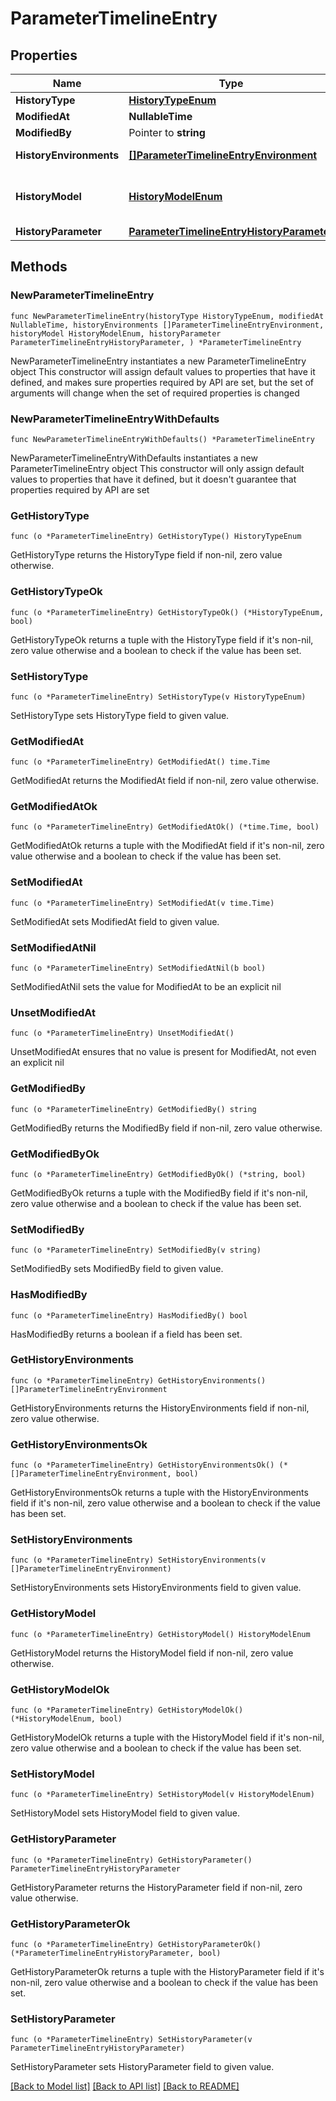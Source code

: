 # ParameterTimelineEntry

## Properties

Name | Type | Description | Notes
------------ | ------------- | ------------- | -------------
**HistoryType** | [**HistoryTypeEnum**](HistoryTypeEnum.md) |  | [readonly] 
**ModifiedAt** | **NullableTime** |  | [readonly] 
**ModifiedBy** | Pointer to **string** |  | [optional] 
**HistoryEnvironments** | [**[]ParameterTimelineEntryEnvironment**](ParameterTimelineEntryEnvironment.md) | The affected environment(s). | [readonly] 
**HistoryModel** | [**HistoryModelEnum**](HistoryModelEnum.md) | The component of the parameter that changed. | [readonly] 
**HistoryParameter** | [**ParameterTimelineEntryHistoryParameter**](ParameterTimelineEntryHistoryParameter.md) |  | 

## Methods

### NewParameterTimelineEntry

`func NewParameterTimelineEntry(historyType HistoryTypeEnum, modifiedAt NullableTime, historyEnvironments []ParameterTimelineEntryEnvironment, historyModel HistoryModelEnum, historyParameter ParameterTimelineEntryHistoryParameter, ) *ParameterTimelineEntry`

NewParameterTimelineEntry instantiates a new ParameterTimelineEntry object
This constructor will assign default values to properties that have it defined,
and makes sure properties required by API are set, but the set of arguments
will change when the set of required properties is changed

### NewParameterTimelineEntryWithDefaults

`func NewParameterTimelineEntryWithDefaults() *ParameterTimelineEntry`

NewParameterTimelineEntryWithDefaults instantiates a new ParameterTimelineEntry object
This constructor will only assign default values to properties that have it defined,
but it doesn't guarantee that properties required by API are set

### GetHistoryType

`func (o *ParameterTimelineEntry) GetHistoryType() HistoryTypeEnum`

GetHistoryType returns the HistoryType field if non-nil, zero value otherwise.

### GetHistoryTypeOk

`func (o *ParameterTimelineEntry) GetHistoryTypeOk() (*HistoryTypeEnum, bool)`

GetHistoryTypeOk returns a tuple with the HistoryType field if it's non-nil, zero value otherwise
and a boolean to check if the value has been set.

### SetHistoryType

`func (o *ParameterTimelineEntry) SetHistoryType(v HistoryTypeEnum)`

SetHistoryType sets HistoryType field to given value.


### GetModifiedAt

`func (o *ParameterTimelineEntry) GetModifiedAt() time.Time`

GetModifiedAt returns the ModifiedAt field if non-nil, zero value otherwise.

### GetModifiedAtOk

`func (o *ParameterTimelineEntry) GetModifiedAtOk() (*time.Time, bool)`

GetModifiedAtOk returns a tuple with the ModifiedAt field if it's non-nil, zero value otherwise
and a boolean to check if the value has been set.

### SetModifiedAt

`func (o *ParameterTimelineEntry) SetModifiedAt(v time.Time)`

SetModifiedAt sets ModifiedAt field to given value.


### SetModifiedAtNil

`func (o *ParameterTimelineEntry) SetModifiedAtNil(b bool)`

 SetModifiedAtNil sets the value for ModifiedAt to be an explicit nil

### UnsetModifiedAt
`func (o *ParameterTimelineEntry) UnsetModifiedAt()`

UnsetModifiedAt ensures that no value is present for ModifiedAt, not even an explicit nil
### GetModifiedBy

`func (o *ParameterTimelineEntry) GetModifiedBy() string`

GetModifiedBy returns the ModifiedBy field if non-nil, zero value otherwise.

### GetModifiedByOk

`func (o *ParameterTimelineEntry) GetModifiedByOk() (*string, bool)`

GetModifiedByOk returns a tuple with the ModifiedBy field if it's non-nil, zero value otherwise
and a boolean to check if the value has been set.

### SetModifiedBy

`func (o *ParameterTimelineEntry) SetModifiedBy(v string)`

SetModifiedBy sets ModifiedBy field to given value.

### HasModifiedBy

`func (o *ParameterTimelineEntry) HasModifiedBy() bool`

HasModifiedBy returns a boolean if a field has been set.

### GetHistoryEnvironments

`func (o *ParameterTimelineEntry) GetHistoryEnvironments() []ParameterTimelineEntryEnvironment`

GetHistoryEnvironments returns the HistoryEnvironments field if non-nil, zero value otherwise.

### GetHistoryEnvironmentsOk

`func (o *ParameterTimelineEntry) GetHistoryEnvironmentsOk() (*[]ParameterTimelineEntryEnvironment, bool)`

GetHistoryEnvironmentsOk returns a tuple with the HistoryEnvironments field if it's non-nil, zero value otherwise
and a boolean to check if the value has been set.

### SetHistoryEnvironments

`func (o *ParameterTimelineEntry) SetHistoryEnvironments(v []ParameterTimelineEntryEnvironment)`

SetHistoryEnvironments sets HistoryEnvironments field to given value.


### GetHistoryModel

`func (o *ParameterTimelineEntry) GetHistoryModel() HistoryModelEnum`

GetHistoryModel returns the HistoryModel field if non-nil, zero value otherwise.

### GetHistoryModelOk

`func (o *ParameterTimelineEntry) GetHistoryModelOk() (*HistoryModelEnum, bool)`

GetHistoryModelOk returns a tuple with the HistoryModel field if it's non-nil, zero value otherwise
and a boolean to check if the value has been set.

### SetHistoryModel

`func (o *ParameterTimelineEntry) SetHistoryModel(v HistoryModelEnum)`

SetHistoryModel sets HistoryModel field to given value.


### GetHistoryParameter

`func (o *ParameterTimelineEntry) GetHistoryParameter() ParameterTimelineEntryHistoryParameter`

GetHistoryParameter returns the HistoryParameter field if non-nil, zero value otherwise.

### GetHistoryParameterOk

`func (o *ParameterTimelineEntry) GetHistoryParameterOk() (*ParameterTimelineEntryHistoryParameter, bool)`

GetHistoryParameterOk returns a tuple with the HistoryParameter field if it's non-nil, zero value otherwise
and a boolean to check if the value has been set.

### SetHistoryParameter

`func (o *ParameterTimelineEntry) SetHistoryParameter(v ParameterTimelineEntryHistoryParameter)`

SetHistoryParameter sets HistoryParameter field to given value.



[[Back to Model list]](../README.md#documentation-for-models) [[Back to API list]](../README.md#documentation-for-api-endpoints) [[Back to README]](../README.md)


